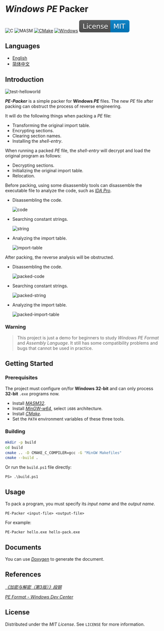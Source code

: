 # *Windows* *PE* Packer

![C](docs/badges/C-17.svg)
![MASM](docs/badges/MASM-8.svg)
[![CMake](docs/badges/Made-with-CMake.svg)](https://cmake.org)
[![Windows](docs/badges/Microsoft-Windows.svg)](https://www.microsoft.com/en-ie/windows)
![License](docs/badges/License-MIT.svg)

## Languages

- [English](https://github.com/czs108/Windows-PE-Packer/blob/master/README.md)
- [简体中文](https://github.com/czs108/Windows-PE-Packer/blob/master/README-CN.md)

## Introduction

![test-helloworld](docs/screenshots/test-helloworld.png)

***PE-Packer*** is a simple packer for **Windows *PE*** files. The new *PE* file after packing can obstruct the process of reverse engineering.

It will do the following things when packing a *PE* file:

- Transforming the original import table.
- Encrypting sections.
- Clearing section names.
- Installing the *shell-entry*.

When running a packed *PE* file, the *shell-entry* will decrypt and load the original program as follows:

- Decrypting sections.
- Initializing the original import table.
- Relocation.

Before packing, using some disassembly tools can disassemble the executable file to analyze the code, such as [*IDA Pro*](https://www.hex-rays.com/products/ida).

- Disassembling the code.

  ![code](docs/screenshots/code.png)

- Searching constant strings.

  ![string](docs/screenshots/string.png)

- Analyzing the import table.

  ![import-table](docs/screenshots/import-table.png)

After packing, the reverse analysis will be obstructed.

- Disassembling the code.

  ![packed-code](docs/screenshots/packed-code.png)

- Searching constant strings.

  ![packed-string](docs/screenshots/packed-string.png)

- Analyzing the import table.

  ![packed-import-table](docs/screenshots/packed-import-table.png)

### Warning

> This project is just a demo for beginners to study *Windows PE Format* and *Assembly Language*. It still has some compatibility problems and bugs that cannot be used in practice.

## Getting Started

### Prerequisites

The project must configure on/for **Windows 32-bit** and can only process **32-bit** `.exe` programs now.

- Install [*MASM32*](http://www.masm32.com).
- Install [*MinGW-w64*](https://www.mingw-w64.org), select `i686` architecture.
- Install [*CMake*](https://cmake.org).
- Set the `PATH` environment variables of these three tools.

### Building

```bash
mkdir -p build
cd build
cmake .. -D CMAKE_C_COMPILER=gcc -G "MinGW Makefiles"
cmake --build .
```

Or run the `build.ps1` file directly:

```console
PS> .\build.ps1
```

## Usage

To pack a program, you must specify its *input name* and the *output name*.

```console
PE-Packer <input-file> <output-file>
```

For example:

```console
PE-Packer hello.exe hello-pack.exe
```

## Documents

You can use [*Doxygen*](http://www.doxygen.nl) to generate the document.

## References

[*《加密与解密（第3版）》段钢*](https://book.douban.com/subject/3091212)

[*PE Format - Windows Dev Center*](https://docs.microsoft.com/en-us/windows/win32/debug/pe-format)

## License

Distributed under the *MIT License*. See `LICENSE` for more information.